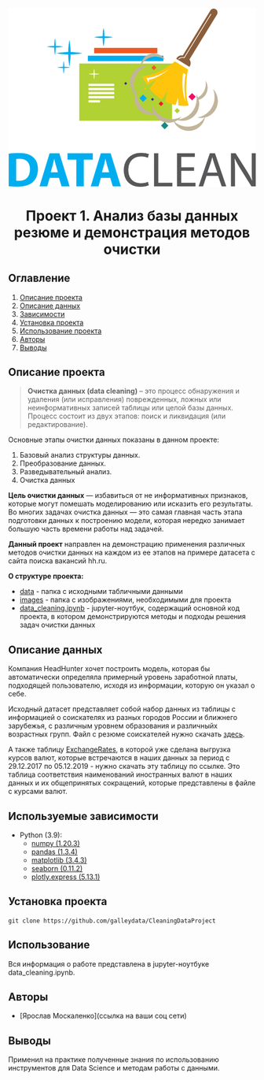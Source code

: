 <center> <img src=images/data-cleaning_1.png> </center>

# <center> Проект 1. Анализ базы данных резюме и демонстрация методов очистки </center>
## Оглавление
1. [Описание проекта](#Описание-проекта)
2. [Описание данных](#Описание-данных)
3. [Зависимости](#Зависимости)
4. [Установка проекта](#Установка-проекта)
5. [Использование проекта](#Использование-проекта)
6. [Авторы](#Авторы)
7. [Выводы](Использование-проекта)

## Описание проекта

> **Очистка данных (data cleaning)** – это процесс обнаружения и удаления (или исправления) поврежденных, ложных или неинформативных записей таблицы или целой базы данных. Процесс состоит из двух этапов: поиск и ликвидация (или редактирование).

Основные этапы очистки данных показаны в данном проекте:
1. Базовый анализ структуры данных.
2. Преобразование данных.
3. Разведывательный анализ.
4. Очистка данных 

**Цель очистки данных** — избавиться от не информативных признаков, которые могут помешать моделированию или исказить его результаты. Во многих задачах очистка данных — это самая главная часть этапа подготовки данных к построению модели, которая нередко занимает большую часть времени работы над задачей.


**Данный проект** направлен на демонстрацию применения различных методов очистки данных на каждом из ее этапов на примере датасета с сайта поиска вакансий hh.ru.

**О структуре проекта:**
* [data](./data) - папка с исходными табличными данными
* [images](./images) - папка с изображениями, необходимыми для проекта
* [data_cleaning.ipynb](./data_cleaning_example.ipynb) - jupyter-ноутбук, содержащий основной код проекта, в котором демонстрируются методы и подходы решения задач очистки данных


## Описание данных

Компания HeadHunter хочет построить модель, которая бы автоматически определяла примерный уровень заработной платы, подходящей пользователю, исходя из информации, которую он указал о себе.

Исходный датасет представляет собой набор данных из таблицы с информацией о соискателях из разных городов России и ближнего зарубежья, с различным уровнем образования и различныйх возрастных групп. Файл с резюме соискателей нужно скачать [здесь](https://drive.google.com/file/d/1BTD2mYJdlCdEOwiI92757PX7B03WAw8O/view?usp=sharing).

А также таблицу [ExchangeRates](https://drive.google.com/file/d/1Pl98dMYDlIrmIhn0J35ZLmeygBm7BE-t/view?usp=sharing), в которой уже сделана выгрузка курсов валют, которые встречаются в наших данных за период с 29.12.2017 по 05.12.2019 - нужно скачать эту таблицу по ссылке. Это таблица соответствия наименований иностранных валют в наших данных и их общепринятых сокращений, которые представлены в файле с курсами валют. 


## Используемые зависимости
* Python (3.9):
    * [numpy (1.20.3)](https://numpy.org)
    * [pandas (1.3.4)](https://pandas.pydata.org)
    * [matplotlib (3.4.3)](https://matplotlib.org)
    * [seaborn (0.11.2)](https://seaborn.pydata.org)
    * [plotly.express (5.13.1)](https://plotly.com/python/plotly-express/)

    

## Установка проекта

```
git clone https://github.com/galleydata/CleaningDataProject
```

## Использование
Вся информация о работе представлена в jupyter-ноутбуке data_cleaning.ipynb.

## Авторы

* [Ярослав Москаленко](ссылка на ваши соц сети)

## Выводы

Применил на практике полученные знания по использованию инструментов для Data Science и методам работы с данными.



  